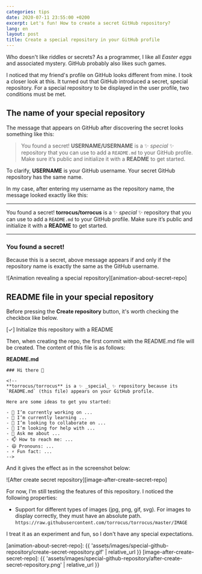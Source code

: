```yaml
---
categories: tips
date: 2020-07-11 23:55:00 +0200
excerpt: Let's fun! How to create a secret GitHub repository?
lang: en
layout: post
title: Create a special repository in your GitHub profile
---
```


Who doesn't like riddles or secrets?
As a programmer, I like all _Easter eggs_ and associated mystery.
GitHub probably also likes such games.

I noticed that my friend's profile on GitHub looks different from mine.
I took a closer look at this.
It turned out that GitHub introduced a secret, special repository.
For a special repository to be displayed in the user profile, two conditions must be met.

## The name of your special repository

The message that appears on GitHub after discovering the secret looks something like this:

> You found a secret! **USERNAME/USERNAME** is a ✨ _special_ ✨ repository that you can use to add a
> `README.md` to your GitHub profile. Make sure it’s public and initialize it with a **README** to get
> started.

To clarify, **USERNAME** is your GitHub username.
Your secret GitHub repository has the same name.

In my case, after entering my username as the repository name, the message looked exactly like this:

---

You found a secret! **torrocus/torrocus** is a ✨ _special_ ✨ repository that you can use to add a
`README.md` to your GitHub profile. Make sure it’s public and initialize it with a **README** to get
started.

---

### You found a secret!

Because this is a secret, above message appears if and only if
the repository name is exactly the same as the GitHub username.

![Animation revealing a special repository][animation-about-secret-repo]

## README file in your special repository

Before pressing the **Create repository** button, it's worth checking the checkbox like below.

[✓] Initialize this repository with a README

Then, when creating the repo, the first commit with the README.md file will be created.
The content of this file is as follows:

**README.md**
```
### Hi there 👋

<!--
**torrocus/torrocus** is a ✨ _special_ ✨ repository because its `README.md` (this file) appears on your GitHub profile.

Here are some ideas to get you started:

- 🔭 I’m currently working on ...
- 🌱 I’m currently learning ...
- 👯 I’m looking to collaborate on ...
- 🤔 I’m looking for help with ...
- 💬 Ask me about ...
- 📫 How to reach me: ...
- 😄 Pronouns: ...
- ⚡ Fun fact: ...
-->
```

And it gives the effect as in the screenshot below:

![After create secret repository][image-after-create-secret-repo]

For now, I'm still testing the features of this repository.
I noticed the following properties:

+ Support for different types of images (jpg, png, gif, svg).
  For images to display correctly, they must have an absolute path.
  `https://raw.githubusercontent.com/torrocus/torrocus/master/IMAGE`

I treat it as an experiment and fun, so I don't have any special expectations.


[animation-about-secret-repo]: {{ 'assets/images/special-github-repository/create-secret-repository.gif' | relative_url }}
[image-after-create-secret-repo]: {{ 'assets/images/special-github-repository/after-create-secret-repository.png' | relative_url }}
